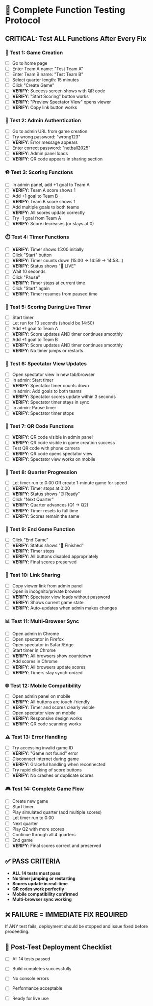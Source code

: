 # 🧪 Complete Function Testing Protocol

## **CRITICAL: Test ALL Functions After Every Fix**

### **🎯 Test 1: Game Creation**
- [ ] Go to home page
- [ ] Enter Team A name: "Test Team A"
- [ ] Enter Team B name: "Test Team B" 
- [ ] Select quarter length: 15 minutes
- [ ] Click "Create Game"
- [ ] **VERIFY**: Success screen shows with QR code
- [ ] **VERIFY**: "Start Scoring" button works
- [ ] **VERIFY**: "Preview Spectator View" opens viewer
- [ ] **VERIFY**: Copy link button works

### **🔐 Test 2: Admin Authentication**
- [ ] Go to admin URL from game creation
- [ ] Try wrong password: "wrong123"
- [ ] **VERIFY**: Error message appears
- [ ] Enter correct password: "netball2025"
- [ ] **VERIFY**: Admin panel loads
- [ ] **VERIFY**: QR code appears in sharing section

### **⚽ Test 3: Scoring Functions**
- [ ] In admin panel, add +1 goal to Team A
- [ ] **VERIFY**: Team A score shows 1
- [ ] Add +1 goal to Team B
- [ ] **VERIFY**: Team B score shows 1
- [ ] Add multiple goals to both teams
- [ ] **VERIFY**: All scores update correctly
- [ ] Try -1 goal from Team A
- [ ] **VERIFY**: Score decreases (or stays at 0)

### **⏱️ Test 4: Timer Functions**
- [ ] **VERIFY**: Timer shows 15:00 initially
- [ ] Click "Start" button
- [ ] **VERIFY**: Timer counts down (15:00 → 14:59 → 14:58...)
- [ ] **VERIFY**: Status shows "🔴 LIVE"
- [ ] Wait 10 seconds
- [ ] Click "Pause"
- [ ] **VERIFY**: Timer stops at current time
- [ ] Click "Start" again
- [ ] **VERIFY**: Timer resumes from paused time

### **🏐 Test 5: Scoring During Live Timer**
- [ ] Start timer
- [ ] Let run for 10 seconds (should be 14:50)
- [ ] Add +1 goal to Team A
- [ ] **VERIFY**: Score updates AND timer continues smoothly
- [ ] Add +1 goal to Team B
- [ ] **VERIFY**: Score updates AND timer continues smoothly
- [ ] **VERIFY**: No timer jumps or restarts

### **👀 Test 6: Spectator View Updates**
- [ ] Open spectator view in new tab/browser
- [ ] In admin: Start timer
- [ ] **VERIFY**: Spectator timer counts down
- [ ] In admin: Add goals to both teams
- [ ] **VERIFY**: Spectator scores update within 3 seconds
- [ ] **VERIFY**: Spectator timer stays in sync
- [ ] In admin: Pause timer
- [ ] **VERIFY**: Spectator timer stops

### **📱 Test 7: QR Code Functions**
- [ ] **VERIFY**: QR code visible in admin panel
- [ ] **VERIFY**: QR code visible in game creation success
- [ ] Test QR code with phone camera
- [ ] **VERIFY**: QR code opens spectator view
- [ ] **VERIFY**: Spectator view works on mobile

### **🔄 Test 8: Quarter Progression**
- [ ] Let timer run to 0:00 OR create 1-minute game for speed
- [ ] **VERIFY**: Timer stops at 0:00
- [ ] **VERIFY**: Status shows "⏰ Ready"
- [ ] Click "Next Quarter"
- [ ] **VERIFY**: Quarter advances (Q1 → Q2)
- [ ] **VERIFY**: Timer resets to full time
- [ ] **VERIFY**: Scores remain the same

### **🏁 Test 9: End Game Function**
- [ ] Click "End Game"
- [ ] **VERIFY**: Status shows "🏁 Finished"
- [ ] **VERIFY**: Timer stops
- [ ] **VERIFY**: All buttons disabled appropriately
- [ ] **VERIFY**: Final scores preserved

### **🔗 Test 10: Link Sharing**
- [ ] Copy viewer link from admin panel
- [ ] Open in incognito/private browser
- [ ] **VERIFY**: Spectator view loads without password
- [ ] **VERIFY**: Shows current game state
- [ ] **VERIFY**: Auto-updates when admin makes changes

### **📊 Test 11: Multi-Browser Sync**
- [ ] Open admin in Chrome
- [ ] Open spectator in Firefox  
- [ ] Open spectator in Safari/Edge
- [ ] Start timer in Chrome
- [ ] **VERIFY**: All browsers show countdown
- [ ] Add scores in Chrome
- [ ] **VERIFY**: All browsers update scores
- [ ] **VERIFY**: Timers stay synchronized

### **🌐 Test 12: Mobile Compatibility**
- [ ] Open admin panel on mobile
- [ ] **VERIFY**: All buttons are touch-friendly
- [ ] **VERIFY**: Timer and scores clearly visible
- [ ] Open spectator view on mobile
- [ ] **VERIFY**: Responsive design works
- [ ] **VERIFY**: QR code scanning works

### **⚠️ Test 13: Error Handling**
- [ ] Try accessing invalid game ID
- [ ] **VERIFY**: "Game not found" error
- [ ] Disconnect internet during game
- [ ] **VERIFY**: Graceful handling when reconnected
- [ ] Try rapid clicking of score buttons
- [ ] **VERIFY**: No crashes or duplicate scores

### **🎮 Test 14: Complete Game Flow**
- [ ] Create new game
- [ ] Start timer
- [ ] Play simulated quarter (add multiple scores)
- [ ] Let timer run to 0:00
- [ ] Next quarter
- [ ] Play Q2 with more scores
- [ ] Continue through all 4 quarters
- [ ] End game
- [ ] **VERIFY**: Final scores correct and preserved

## **✅ PASS CRITERIA**
- **ALL 14 tests must pass**
- **No timer jumping or restarting**  
- **Scores update in real-time**
- **QR codes work perfectly**
- **Mobile compatibility confirmed**
- **Multi-browser sync working**

## **❌ FAILURE = IMMEDIATE FIX REQUIRED**
If ANY test fails, deployment should be stopped and issue fixed before proceeding.

## **🚀 Post-Test Deployment Checklist**
- [ ] All 14 tests passed
- [ ] Build completes successfully
- [ ] No console errors
- [ ] Performance acceptable
- [ ] Ready for live use

